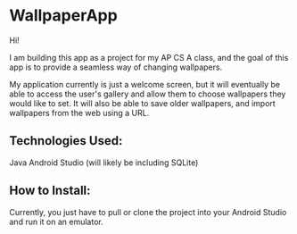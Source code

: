 # WallpaperApp
Hi!

I am building this app as a project for my AP CS A class, and the goal of this app is to provide a seamless way of changing wallpapers.

My application currently is just a welcome screen, but it will eventually be able to access the user's gallery and allow them to choose wallpapers they would like to set.
It will also be able to save older wallpapers, and import wallpapers from the web using a URL.

## Technologies Used:
Java
Android Studio
(will likely be including SQLite)

## How to Install:
Currently, you just have to pull or clone the project into your Android Studio and run it on an emulator.

